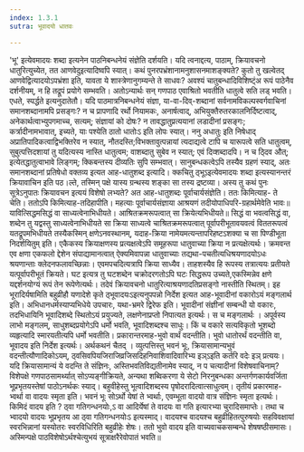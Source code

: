 ```yaml
---
index: 1.3.1
sutra: भूवादयो धातवः

---
```

 'भू' इत्येवमादयः शब्दा इत्यनेन पाठनिबन्धनेयं संज्ञेति दर्शयति। यदि त्वनाद्दत्य, पाठाम्, क्रियावचनो धातुरित्युच्येत, तत आणवेदुइत्यादिष्वपि स्यात्। कथं पुनरपभ्रंशानामनुशासनमाशङ्क्यते? कुतो तु खल्वेतद् आणवेद्वित्यादयोऽपभ्रंशा इति, यावता ये शास्त्रेणानुगम्यन्ते ते साधवः? अवश्यं चातुबन्धादिविशिष्ट्ंअ रूपं पाठेनैव दर्शनीयम्, न हि तद्रूपं प्रयोगे सम्भवति। अतोऽन्यार्थः सन् गणपाठ एवाश्रितो भवतीति धातुत्वे सति लड् भवति। एधते, स्पर्द्धते इत्यनुदातेतौ। यदि पाठमात्रनिबन्धनेयं संज्ञा, या-वा-दिव्-शब्दानां सर्वनामविकल्पस्वर्गवाचिनां समानशब्दानामपि प्रसङ्गः? न च प्रापणादि रर्थो नियामकः, अनार्षत्वाद्, अभियुक्तैरुतरकालनिर्दिष्टत्वाद्, अनेकार्थत्वाभ्युपगमाच्च, सत्यम्; संज्ञायां को दोषः? न तावद्धातुप्रत्ययानां लडादीनां प्रसङ्गः; कर्त्रादीनामभावात्, इच्यते, याः पश्येति ठातो धातोःऽ इति लोपः स्यात्। ननु अधातुः इति निषेधाद् अप्रातिपादिकत्वाद्विभक्तिरेव न स्यात्, नौतदस्ति;विभक्तावुत्पन्नायां त्यदाद्यत्वे टापि च यारूपत्वे सति धातुत्वम्, सुबुत्पत्तिदशायां तु यदित्यस्य नास्ति धातुत्वम; वाशब्दातु सुबेव न स्यात्; एवं दिव्शब्दादपि। न च ठ्दिव औत्; इत्येतद्धातुत्वाभावे लिङ्गम्; क्किबन्तस्य दीव्यतिः सुपि सम्भवात्। सानुबन्धकत्वेऽपि तस्यैव ग्रहणं स्याद्, अतः समानशब्दानां प्रतिषेधो वक्तव्य इत्यत आह-धातुशब्द इत्यादि। क्कचितु ठ्भूऽइत्येवमादयः शब्दा इत्यस्यानन्तरं क्रियावाचिन इति पठ।ल्ते, तस्मिन् पक्षे यास्य ग्रन्थस्य शङ्का सा तस्य द्रष्टव्या। अस्य तु कथं पुनः सूत्रेऽनुपातः क्रियावचन इत्ययं विशेषो लभ्यते? अत आह-धातुशब्दः पूर्वाचार्यसंज्ञेति। ततः किमित्याह- ते चेति। ततोऽपि किमित्याह-तदिहापीति। महत्याः पूर्वाचार्यसंज्ञाया आश्रयणं तदीयोपाधिपरि-ग्रहार्थमेवेति भावः॥  यावित्सिद्धमसिद्धं वा साध्यत्वेनाभिधीयते। आश्रितक्रमरूपत्वात् सा क्रियेत्यभिधीयते॥ सिद्धं वा भवत्वसिद्धं वा, शब्देन तु यद्वस्तु साध्यत्वेनाभिधीयते सा क्रिया साध्यत्वे चाश्रितक्रमरूपत्वात् पूर्वापरीभूतावयवत्वं विततरूपत्वं यतद्रूपमभिधीयते तस्यैकस्मिन् क्षणेऽनवस्थानम्, यदाह-क्रिया नामेयमत्यन्तापरिहष्टऽशक्या च सा पिण्डीभूता निदर्शयितुम् इति। एकैकस्य क्रियाक्षणस्य प्रत्यक्षत्वेऽपि समूहरूपा धातुवाच्या क्रिया न प्रत्यक्षेत्यर्थः। क्रमवन्त एव क्षणा एकफलो द्देशेन संपाद्यामानत्वात् ऐक्यमिवापन्ना धातुवाच्याः तद्यथा-पचतीत्यधिश्रयणादयोऽधः श्रयणान्ताः क्लेदनफलावच्छिन्नाः। एवमपचदित्यत्रापि क्रिया साध्यैव। ताहशस्यैव हि रूपस्य तत्रात्ययः प्रतीयते यत्पूर्वापरीभूतं क्रियते। घट इत्यत्र तु घटशब्देन चक्रोदरगतोऽपि घटः सिद्धरूप उच्यते,एकस्मिन्नेव क्षणे यद्दर्शनयोग्यं रूपं तेन रूपेणेत्यर्थः। तदेवं क्रियावचनो धातुरित्याश्रयणादतिप्रसङ्गो नास्तीति स्थितम्। इह भूरादिर्यषामिति बहुव्रीहौ यणादेशे कृते ठ्भूवादयःऽइत्यनुपपन्नो निर्देश इत्यत आह-भूवादीनां वकारोऽयं मङ्गलार्थ इति। अभिधानधर्मस्याप्यभिधेये उपचारः, यथा-भ्रमरे द्विरेफ इति। भूवादीनां संज्ञीनां सम्बन्धी यो वकारः, तदभिधायिनि भूवादिशब्दे स्थितोऽयं प्रयुज्यते, लक्षणेनाप्रप्तो निपात्यत इत्यर्थः। स च मङ्गलार्थः । अपूर्वस्य लाभो मङ्गलम्, साधुशब्दप्रयोगेऽपि धर्मो भवति, भूवादिशब्दश्च साधुः। किं च वकारे सत्यविकृतो भूशब्दो व्यहृत्यादि स्मारयतीत्यपि धर्मो भवतीति। प्रकारान्तरमाह-भुवो वार्थं वदन्तीति। भुवो धातोरर्थं वदन्तीति वा, भूवादय इति निर्देश इत्यर्थः। अर्थकथनं चैतद् । व्युत्पत्तिस्तु भवनं भूः, क्रियासामान्यभुवं वदन्तीत्यौणादिकोऽयम्, ठ्वसिवपियजिराजिव्रजिसदिहनिवाशिवादिवारिभ्य इञ्ऽइति कर्तरि वदेः इञ् प्रत्ययः। यदि क्रियासामान्यं ये वदन्ति ते संज्ञिनः, अस्तिभवतिविद्यतीनामेव स्याद्, न प चत्यादीनां विशेषवाचिनाम्? विशेपक्षे गणपाठसामर्थ्यात् सोऽप्यङ्गीक्रियते, अन्यथा शब्विकरणा ये सेटो निरनुबन्धका अन्तर्गणकार्यवर्जिता भूप्रभृतयस्तेषां पाठोऽनर्थकः स्याद्। बहुवीहेस्तु भूत्वादिशब्दस्य पृषोदरादित्वात्साधुत्वम्। तृतीयं प्रकारमाह-भ्वर्था वा वादयः स्मृता इति। भवनं भूः सोऽर्थो येषां ते भ्वर्थाः, एवम्भूता वादयो वात्र संज्ञिनः स्मृता इत्यर्थः। किमिदं वादय इति ? ठ्वा गतिगन्धनयोः,ऽ वा आदिर्येषां ते वादयः वा गति इत्यारभ्या चुरादिसमाप्तेः। तथा च भ्वादयो वादयः भूप्रभृतय आ ठ्वा गतिगन्धनयोःऽ इत्यस्माद्। वादयश्च वादयश्च बहुव्रीहितत्पुरुषयोः सहविवक्षायां स्वरभिन्नानां यस्योतरः स्वरविधिरिति बहुव्रीहेः शेषः। ततो भुवो वादय इति वाच्यवाचकसम्बन्धे शेषषष्ठीसमासः। अस्मिन्पक्षे पाठविशेषोऽर्थश्चेत्युभयं सूत्राक्षरैरेवोपातं भवति॥